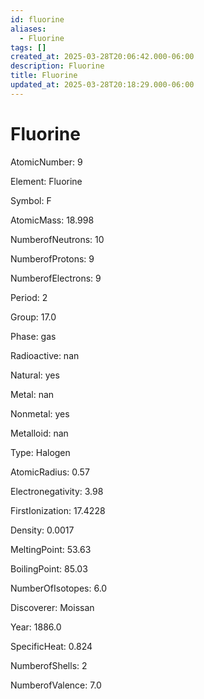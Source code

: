 ```yaml
---
id: fluorine
aliases:
  - Fluorine
tags: []
created_at: 2025-03-28T20:06:42.000-06:00
description: Fluorine
title: Fluorine
updated_at: 2025-03-28T20:18:29.000-06:00
---
```


# Fluorine

AtomicNumber: 9

Element: Fluorine

Symbol: F

AtomicMass: 18.998

NumberofNeutrons: 10

NumberofProtons: 9

NumberofElectrons: 9

Period: 2

Group: 17.0

Phase: gas

Radioactive: nan

Natural: yes

Metal: nan

Nonmetal: yes

Metalloid: nan

Type: Halogen

AtomicRadius: 0.57

Electronegativity: 3.98

FirstIonization: 17.4228

Density: 0.0017

MeltingPoint: 53.63

BoilingPoint: 85.03

NumberOfIsotopes: 6.0

Discoverer: Moissan

Year: 1886.0

SpecificHeat: 0.824

NumberofShells: 2

NumberofValence: 7.0
